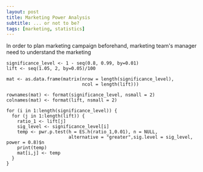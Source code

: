 ```yaml
---
layout: post
title: Marketing Power Analysis
subtitle: ... or not to be?
tags: [marketing, statistics]
---
```



In order to plan marketing campaign beforehand, marketing team's manager need to understand the marketing


~~~
significance_level <- 1 - seq(0.8, 0.99, by=0.01)
lift <- seq(1.05, 2, by=0.05)/100

mat <- as.data.frame(matrix(nrow = length(significance_level),
                            ncol = length(lift)))

rownames(mat) <- format(significance_level, nsmall = 2)
colnames(mat) <- format(lift, nsmall = 2)

for (i in 1:length(significance_level)) {
  for (j in 1:length(lift)) {
    ratio_1 <- lift[j]
    sig_level <- significance_level[i]
    temp <- pwr.p.test(h = ES.h(ratio_1,0.01), n = NULL,
                       alternative = "greater",sig.level = sig_level, power = 0.8)$n
    print(temp)
    mat[i,j] <- temp
  }
}
~~~
